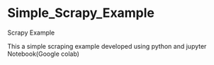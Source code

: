# Simple_Scrapy_Example
Scrapy Example

This a simple scraping example developed using python and jupyter Notebook(Google colab)
